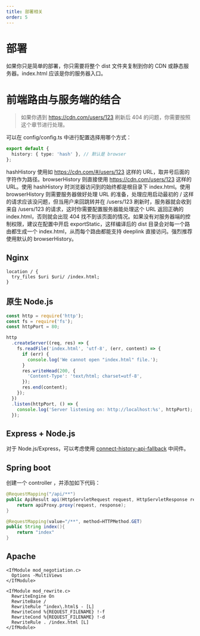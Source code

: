 ```yaml
---
title: 部署相关
order: 5
---
```


# 部署

如果你只是简单的部署，你只需要将整个 dist 文件夹复制到你的 CDN 或静态服务器。index.html 应该是你的服务器入口。

# 前端路由与服务端的结合

> 如果你遇到 https://cdn.com/users/123 刷新后 404 的问题，你需要按照这个章节进行处理。

可以在 config/config.ts 中进行配置选择用哪个方式：

```ts
export default {
  history: { type: 'hash' }, // 默认是 browser
};
```

hashHistory 使用如 https://cdn.com/#/users/123 这样的 URL，取井号后面的字符作为路径。browserHistory 则直接使用 https://cdn.com/users/123 这样的 URL。使用 hashHistory 时浏览器访问到的始终都是根目录下 index.html。使用 browserHistory 则需要服务器做好处理 URL 的准备，处理应用启动最初的 / 这样的请求应该没问题，但当用户来回跳转并在 /users/123 刷新时，服务器就会收到来自 /users/123 的请求，这时你需要配置服务器能处理这个 URL 返回正确的 index.html，否则就会出现 404 找不到该页面的情况。如果没有对服务器端的控制权限，建议在配置中开启 exportStatic，这样编译后的 dist 目录会对每一个路由都生成一个 index.html，从而每个路由都能支持 deeplink 直接访问。强烈推荐使用默认的 browserHistory。

## Nginx

```nginx
location / {
  try_files $uri $uri/ /index.html;
}
```

## 原生 Node.js

```js
const http = require('http');
const fs = require('fs');
const httpPort = 80;

http
  .createServer((req, res) => {
    fs.readFile('index.html', 'utf-8', (err, content) => {
      if (err) {
        console.log('We cannot open "index.html" file.');
      }
      res.writeHead(200, {
        'Content-Type': 'text/html; charset=utf-8',
      });
      res.end(content);
    });
  })
  .listen(httpPort, () => {
    console.log('Server listening on: http://localhost:%s', httpPort);
  });
```

## Express + Node.js

对于 Node.js/Express，可以考虑使用 [connect-history-api-fallback](https://github.com/bripkens/connect-history-api-fallback) 中间件。

## Spring boot

创建一个 controller ，并添加如下代码：

```java
@RequestMapping("/api/**")
public ApiResult api(HttpServletRequest request, HttpServletResponse response){
    return apiProxy.proxy(request, response);
}

@RequestMapping(value="/**", method=HTTPMethod.GET)
public String index(){
    return "index"
}

```

## Apache

```
<IfModule mod_negotiation.c>
  Options -MultiViews
</IfModule>

<IfModule mod_rewrite.c>
  RewriteEngine On
  RewriteBase /
  RewriteRule ^index\.html$ - [L]
  RewriteCond %{REQUEST_FILENAME} !-f
  RewriteCond %{REQUEST_FILENAME} !-d
  RewriteRule . /index.html [L]
</IfModule>
```
